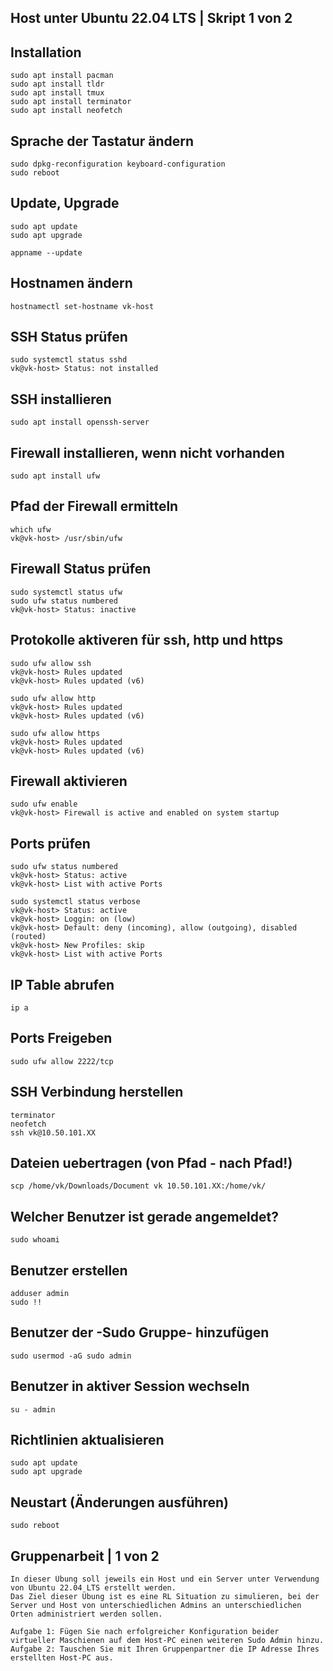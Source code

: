 ## Host unter Ubuntu 22.04 LTS | Skript 1 von 2

## Installation
	sudo apt install pacman
	sudo apt install tldr
	sudo apt install tmux
	sudo apt install terminator
	sudo apt install neofetch

## Sprache der Tastatur ändern
	sudo dpkg-reconfiguration keyboard-configuration
	sudo reboot

## Update, Upgrade 
	sudo apt update
	sudo apt upgrade
		
	appname --update

## Hostnamen ändern 
	hostnamectl set-hostname vk-host

## SSH Status prüfen
	sudo systemctl status sshd
	vk@vk-host> Status: not installed

## SSH installieren
	sudo apt install openssh-server

## Firewall installieren, wenn nicht vorhanden
	sudo apt install ufw

## Pfad der Firewall ermitteln
	which ufw
	vk@vk-host> /usr/sbin/ufw

## Firewall Status prüfen
	sudo systemctl status ufw
	sudo ufw status numbered
	vk@vk-host> Status: inactive

## Protokolle aktiveren für ssh, http und https
	sudo ufw allow ssh
	vk@vk-host> Rules updated
	vk@vk-host> Rules updated (v6)

	sudo ufw allow http
	vk@vk-host> Rules updated
	vk@vk-host> Rules updated (v6)

	sudo ufw allow https
	vk@vk-host> Rules updated
	vk@vk-host> Rules updated (v6)

## Firewall aktivieren
	sudo ufw enable 
	vk@vk-host> Firewall is active and enabled on system startup

## Ports prüfen
	sudo ufw status numbered
	vk@vk-host> Status: active 
	vk@vk-host> List with active Ports

	sudo systemctl status verbose
	vk@vk-host> Status: active
	vk@vk-host> Loggin: on (low)
	vk@vk-host> Default: deny (incoming), allow (outgoing), disabled (routed)
	vk@vk-host> New Profiles: skip
	vk@vk-host> List with active Ports

## IP Table abrufen
	ip a

## Ports Freigeben
	sudo ufw allow 2222/tcp

## SSH Verbindung herstellen
	terminator
	neofetch
	ssh vk@10.50.101.XX
		
## Dateien uebertragen (von Pfad - nach Pfad!)
	scp /home/vk/Downloads/Document vk 10.50.101.XX:/home/vk/

## Welcher Benutzer ist gerade angemeldet?
	sudo whoami
		
## Benutzer erstellen
	adduser admin
	sudo !!

## Benutzer der -Sudo Gruppe- hinzufügen
	sudo usermod -aG sudo admin

## Benutzer in aktiver Session wechseln
	su - admin

## Richtlinien aktualisieren
	sudo apt update
	sudo apt upgrade

## Neustart (Änderungen ausführen) 
	sudo reboot 	

## Gruppenarbeit | 1 von 2
	In dieser Übung soll jeweils ein Host und ein Server unter Verwendung von Ubuntu 22.04 LTS erstellt werden.
	Das Ziel dieser Übung ist es eine RL Situation zu simulieren, bei der Server und Host von unterschiedlichen Admins an unterschiedlichen Orten administriert werden sollen.

	Aufgabe 1: Fügen Sie nach erfolgreicher Konfiguration beider virtueller Maschienen auf dem Host-PC einen weiteren Sudo Admin hinzu.
	Aufgabe 2: Tauschen Sie mit Ihren Gruppenpartner die IP Adresse Ihres erstellten Host-PC aus.
